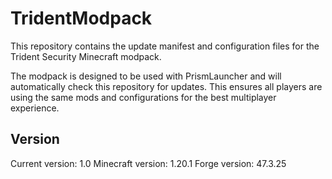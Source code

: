 # TridentModpack
This repository contains the update manifest and configuration files for the Trident Security Minecraft modpack.

The modpack is designed to be used with PrismLauncher and will automatically check this repository for updates. This ensures all players are using the same mods and configurations for the best multiplayer experience.

## Version
Current version: 1.0
Minecraft version: 1.20.1
Forge version: 47.3.25
